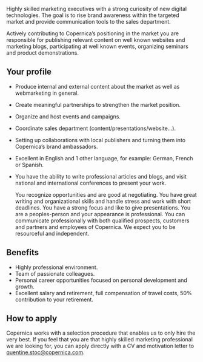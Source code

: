 Highly skilled marketing executives with a strong curiosity of new
digital technologies. The goal is to rise brand awareness within the
targeted market and provide communication tools to the sales department.

Actively contributing to Copernica’s positioning in the market you are
responsible for publishing relevant content on well known websites and
marketing blogs, participating at well known events, organizing seminars
and product demonstrations.

Your profile
------------

-   Produce internal and external content about the market as well as
    webmarketing in general.
-   Create meaningful partnerships to strengthen the market position.
-   Organize and host events and campaigns.
-   Coordinate sales department (content/presentations/website...).
-   Setting up collaborations with local publishers and turning them
    into Copernica’s brand ambassadors.
-   Excellent in English and 1 other language, for example: German,
    French or Spanish.
-   You have the ability to write professional articles and blogs, and
    visit national and international conferences to present your work.

    You recognize opportunities and are good at negotiating. You have
    great writing and organizational skills and handle stress and work
    with short deadlines. You have a strong focus and like to give
    presentations. You are a peoples-person and your appearance is
    professional. You can communicate professionally with both qualified
    prospects, customers and partners and employees of Copernica. We
    expect you to be resourceful and independent.

Benefits
--------

-   Highly professional environment.
-   Team of passionate colleagues.
-   Personal career opportunities focused on personal development and
    growth.
-   Excellent salary and retirement, full compensation of travel costs,
    50% contribution to your retirement.

How to apply
------------

Copernica works with a selection procedure that enables us to only hire
the very best. If you feel that you are that highly skilled marketing
professional we are looking for, you can apply directly with a CV and
motivation letter to quentine.stoc@copernica.com.
